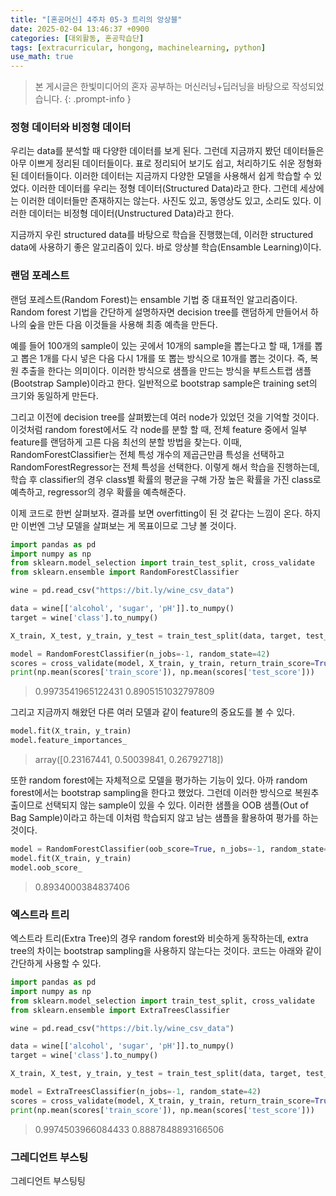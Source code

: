 ```yaml
---
title: "[혼공머신] 4주차 05-3 트리의 앙상블"
date: 2025-02-04 13:46:37 +0900
categories: [대외활동, 혼공학습단]
tags: [extracurricular, hongong, machinelearning, python]
use_math: true
---
```

> 본 게시글은 한빛미디어의 혼자 공부하는 머신러닝+딥러닝을 바탕으로 작성되었습니다.
{: .prompt-info }

### 정형 데이터와 비정형 데이터
우리는 data를 분석할 때 다양한 데이터를 보게 된다. 그런데 지금까지 봤던 데이터들은 아무 이쁘게 정리된 데이터들이다. 표로 정리되어 보기도 쉽고, 처리하기도 쉬운 정형화된 데이터들이다. 이러한 데이터는 지금까지 다양한 모델을 사용해서 쉽게 학습할 수 있었다. 이러한 데이터를 우리는 정형 데이터(Structured Data)라고 한다. 그런데 세상에는 이러한 데이터들만 존재하지는 않는다. 사진도 있고, 동영상도 있고, 소리도 있다. 이러한 데이터는 비정형 데이터(Unstructured Data)라고 한다.

지금까지 우린 structured data를 바탕으로 학습을 진행했는데, 이러한 structured data에 사용하기 좋은 알고리즘이 있다. 바로 앙상블 학습(Ensamble Learning)이다. 

### 랜덤 포레스트
랜덤 포레스트(Random Forest)는 ensamble 기법 중 대표적인 알고리즘이다. Random forest 기법을 간단하게 설명하자면 decision tree를 랜덤하게 만들어서 하나의 숲을 만든 다음 이것들을 사용해 최종 예측을 만든다. 

예를 들어 100개의 sample이 있는 곳에서 10개의 sample을 뽑는다고 할 때, 1개를 뽑고 뽑은 1개를 다시 넣은 다음 다시 1개를 또 뽑는 방식으로 10개를 뽑는 것이다. 즉, 복원 추출을 한다는 의미이다. 이러한 방식으로 샘플을 만드는 방식을 부트스트랩 샘플(Bootstrap Sample)이라고 한다. 일반적으로 bootstrap sample은 training set의 크기와 동일하게 만든다.

그리고 이전에 decision tree를 살펴봤는데 여러 node가 있었던 것을 기억할 것이다. 이것처럼 random forest에서도 각 node를 분할 할 때, 전체 feature 중에서 일부 feature를 랜덤하게 고른 다음 최선의 분할 방법을 찾는다. 이때, RandomForestClassifier는 전체 특성 개수의 제곱근만큼 특성을 선택하고 RandomForestRegressor는 전체 특성을 선택한다. 이렇게 해서 학습을 진행하는데, 학습 후 classifier의 경우 class별 확률의 평균을 구해 가장 높은 확률을 가진 class로 예측하고, regressor의 경우 확률을 예측해준다.

이제 코드로 한번 살펴보자. 결과를 보면 overfitting이 된 것 같다는 느낌이 온다. 하지만 이번엔 그냥 모델을 살펴보는 게 목표이므로 그냥 볼 것이다.

```python
import pandas as pd
import numpy as np
from sklearn.model_selection import train_test_split, cross_validate
from sklearn.ensemble import RandomForestClassifier

wine = pd.read_csv("https://bit.ly/wine_csv_data")

data = wine[['alcohol', 'sugar', 'pH']].to_numpy()
target = wine['class'].to_numpy()

X_train, X_test, y_train, y_test = train_test_split(data, target, test_size=0.2, random_state=42)

model = RandomForestClassifier(n_jobs=-1, random_state=42)
scores = cross_validate(model, X_train, y_train, return_train_score=True, n_jobs=-1)
print(np.mean(scores['train_score']), np.mean(scores['test_score']))
```
> 0.9973541965122431 0.8905151032797809

그리고 지금까지 해왔던 다른 여러 모델과 같이 feature의 중요도를 볼 수 있다.
```python
model.fit(X_train, y_train)
model.feature_importances_
```
> array([0.23167441, 0.50039841, 0.26792718])

또한 random forest에는 자체적으로 모델을 평가하는 기능이 있다. 아까 random forest에서는 bootstrap sampling을 한다고 했었다. 그런데 이러한 방식으로 복원추출이므로 선택되지 않는 sample이 있을 수 있다. 이러한 샘플을 OOB 샘플(Out of Bag Sample)이라고 하는데 이처럼 학습되지 않고 남는 샘플을 활용하여 평가를 하는 것이다.

```python
model = RandomForestClassifier(oob_score=True, n_jobs=-1, random_state=42)
model.fit(X_train, y_train)
model.oob_score_
```
>0.8934000384837406

### 엑스트라 트리
엑스트라 트리(Extra Tree)의 경우 random forest와 비슷하게 동작하는데, extra tree의 차이는 bootstrap sampling을 사용하지 않는다는 것이다. 코드는 아래와 같이 간단하게 사용할 수 있다.
```python
import pandas as pd
import numpy as np
from sklearn.model_selection import train_test_split, cross_validate
from sklearn.ensemble import ExtraTreesClassifier

wine = pd.read_csv("https://bit.ly/wine_csv_data")

data = wine[['alcohol', 'sugar', 'pH']].to_numpy()
target = wine['class'].to_numpy()

X_train, X_test, y_train, y_test = train_test_split(data, target, test_size=0.2, random_state=42)

model = ExtraTreesClassifier(n_jobs=-1, random_state=42)
scores = cross_validate(model, X_train, y_train, return_train_score=True, n_jobs=-1)
print(np.mean(scores['train_score']), np.mean(scores['test_score']))
```
> 0.9974503966084433 0.8887848893166506

### 그레디언트 부스팅
그레디언트 부스팅팅